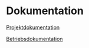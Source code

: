 # Dokumentation

[Projektdokumentation](Projektdokumentation.md)

[Betriebsdokumentation](Betriebsdokumentation.md)
